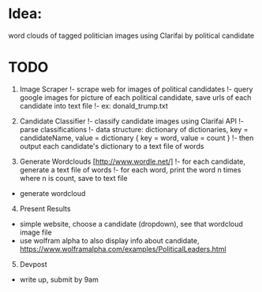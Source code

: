 # Idea: 
word clouds of tagged politician images using Clarifai by political candidate

# TODO

1. Image Scraper
  !- scrape web for images of political candidates
  !- query google images for picture of each political candidate, save urls of each candidate into text file
  !- ex: donald_trump.txt


2. Candidate Classifier
  !- classify candidate images using Clarifai API
  !- parse classifications
  !- data structure: dictionary of dictionaries, key = candidateName, value = dictionary { key = word, value = count }
  !- then output each candidate's dictionary to a text file of words


3. Generate Wordclouds [http://www.wordle.net/]
  !- for each candidate, generate a text file of words
  !- for each word, print the word n times where n is count, save to text file
  - generate wordcloud


4. Present Results
  - simple website, choose a candidate (dropdown), see that wordcloud image file
  - use wolfram alpha to also display info about candidate, https://www.wolframalpha.com/examples/PoliticalLeaders.html

5. Devpost
  - write up, submit by 9am
